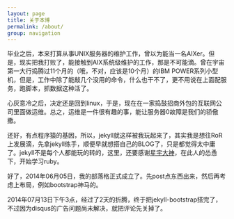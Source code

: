 ```yaml
---
layout: page
title: 关于本博 
permalink: /about/
group: navigation
---
```

毕业之后，本来打算从事UNIX服务器的维护工作，曾以为能当一名AIXer。但是，现实把我打败了，能接触到AIX系统级维护的工作，那是不可能滴。曾在宇宙第一大行捣腾过11个月的（哦，不对，应该是10个月）的IBM POWER系列小型机，但是，工作中除了能敲几个没用的命令，什么也干不了，更不用说在上面配服务，跑脚本，抓数据这种活了。

心灰意冷之后，决定还是回到linux，于是，现在在一家捣鼓招商外包的互联网公司里面做运维。总之，运维是一件很有趣的事，能让服务器0故障是我们的骄傲撒。

还好，有点程序猿的基因，所以，jekyll就这样被我玩起来了，其实我是想往RoR上发展滴，先拿jekyll练手，顺便早就想搭自己的BLOG了，只是都觉得太中庸了。jekyll不是每个人都能玩的转的，这里，还要感谢[星宇大神][github]，在此人的怂恿下，开始学习ruby。

好了，2014年06月05日，我的部落格正式成立了。先post点东西出来，然后再考虑上布局，例如bootstrap神马的。

2014年07月13日下午3点，经过了2天的折腾，终于把jekyll-bootstrap搭完了，不过因为disqus的广告问题尚未解决，就把评论先关掉了。

[github]: https://github.com/xingrz
